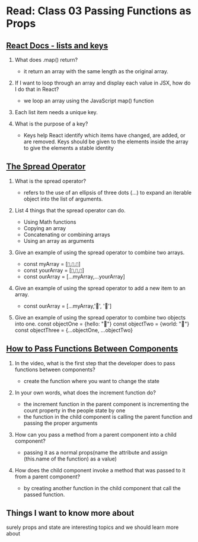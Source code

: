 # Read: Class 03 Passing Functions as Props

## [React Docs - lists and keys](https://reactjs.org/docs/lists-and-keys.html)

1. What does .map() return?
    - it return an array with the same length as the original array.

1. If I want to loop through an array and display each value in JSX, how do I do that in React?
    - we loop an array using the JavaScript map() function
1. Each list item needs a unique key.

1. What is the purpose of a key?
    - Keys help React identify which items have changed, are added, or are removed. Keys should be given to the elements inside the array to give the elements a stable identity

## [The Spread Operator](https://medium.com/coding-at-dawn/how-to-use-the-spread-operator-in-javascript-b9e4a8b06fab)

1. What is the spread operator?
    - refers to the use of an ellipsis of three dots (…) to expand an iterable object into the list of arguments.

1. List 4 things that the spread operator can do.
    - Using Math functions
    - Copying an array
    - Concatenating or combining arrays
    - Using an array as arguments

1. Give an example of using the spread operator to combine two arrays.
    - const myArray = [`🤪`,`🐻`,`🎌`]
    - const yourArray = [`🙂`,`🤗`,`🤩`]
    - const ourArray = [...myArray,...yourArray]

1. Give an example of using the spread operator to add a new item to an array.
    - const ourArray = [...myArray,'🍉', '🍍']

1. Give an example of using the spread operator to combine two objects into one.
    const objectOne = {hello: "🤪"}
    const objectTwo = {world: "🐻"}
    const objectThree = {...objectOne, ...objectTwo}

## [How to Pass Functions Between Components](https://www.youtube.com/watch?v=c05OL7XbwXU)

1. In the video, what is the first step that the developer does to pass functions between components?
    - create the function where you want to change the state

1. In your own words, what does the increment function do?
    - the increment function in the parent component is incrementing the count property in the people state by one
    - the function in the child component is calling the parent function and passing the proper arguments

1. How can you pass a method from a parent component into a child component?
    - passing it as a normal props(name the attribute and assign (this.name of the function) as a value)

1. How does the child component invoke a method that was passed to it from a parent component?
    - by creating another function in the child component that call the passed function.

## Things I want to know more about

surely props and state are interesting topics and we should learn more about
